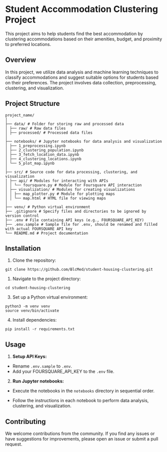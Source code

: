 
# Student Accommodation Clustering Project

This project aims to help students find the best accommodation by clustering accommodations based on their amenities, budget, and proximity to preferred locations.

## Overview

In this project, we utilize data analysis and machine learning techniques to classify accommodations and suggest suitable options for students based on their preferences. The project involves data collection, preprocessing, clustering, and visualization.

## Project Structure
```
project_name/
│
├── data/ # Folder for storing raw and processed data
│ ├── raw/ # Raw data files
│ ├── processed/ # Processed data files
│
├── notebooks/ # Jupyter notebooks for data analysis and visualization
│ ├── 1_preprocessing.ipynb
│ ├── 2_clustering_population.ipynb
│ ├── 3_fetch_location_data.ipynb
│ ├── 4_clustering_locations.ipynb
│ └── 5_plot_map.ipynb
│
├── src/ # Source code for data processing, clustering, and visualization
│ ├── api/ # Modules for interacting with APIs
│ │ └── foursquare.py # Module for Foursquare API interaction
│ ├── visualization/ # Modules for creating visualizations
│ │ ├── map_plotter.py # Module for plotting maps
│ │ └── map.html # HTML file for viewing maps
│
├── venv/ # Python virtual environment
├── .gitignore # Specify files and directories to be ignored by version control
├── .env # File containing API keys (e.g., FOURSQUARE_API_KEY)
├── .env.sample # Sample file for .env, should be renamed and filled with actual FOURSQUARE API key
└── README.md # Project documentation

```

## Installation

1. Clone the repository:
```
git clone https://github.com/BlcMed/student-housing-clustering.git
```

1. Navigate to the project directory:
```
cd student-housing-clustering
```

3. Set up a Python virtual environment:
```
python3 -m venv venv
source venv/bin/activate
```

4. Install dependencies:
```
pip install -r requirements.txt
```

## Usage

1. **Setup API Keys:**
- Rename `.env.sample` to `.env`.
- Add your FOURSQUARE_API_KEY to the `.env` file.

2. **Run Jupyter notebooks:**

- Execute the notebooks in the `notebooks` directory in sequential order.

- Follow the instructions in each notebook to perform data analysis, clustering, and visualization.

## Contributing

We welcome contributions from the community. If you find any issues or have suggestions for improvements, please open an issue or submit a pull request.
